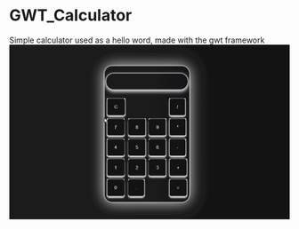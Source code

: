 # GWT_Calculator
Simple calculator used as a hello word, made with the gwt framework
![Alt Text](CalculadoraGif.gif)
